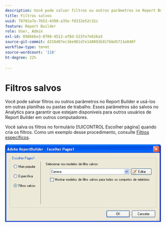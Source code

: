 ```yaml
---
description: Você pode salvar filtros ou outros parâmetros no Report Builder e usá-los em outras planilhas ou pastas de trabalho. Esses parâmetros são salvos no Analytics para garantir que estejam disponíveis para outros usuários de Report Builder em outros computadores.
title: Filtros salvos
uuid: 78702a7e-7b52-4390-a35e-fd332e52c31c
feature: Report Builder
role: User, Admin
exl-id: 0986b6e3-8708-4513-af8d-523fe7e616a3
source-git-commit: d218d07ec16e981d7e148092b91fbbd5711e840f
workflow-type: tm+mt
source-wordcount: '118'
ht-degree: 22%

---
```


# Filtros salvos

Você pode salvar filtros ou outros parâmetros no Report Builder e usá-los em outras planilhas ou pastas de trabalho. Esses parâmetros são salvos no Analytics para garantir que estejam disponíveis para outros usuários de Report Builder em outros computadores.

Você salva os filtros no formulário [!UICONTROL Escolher página] quando cria os filtros. Como um exemplo desse procedimento, consulte [Filtros específicos](/help/analyze/report-builder/layout/c-filter-dimensions/t-specific-filters.md).

![Captura de tela do formulário Escolher página e opções para as páginas Filtros mais populares, específicos e salvos.](assets/choose_page_saved.png)
